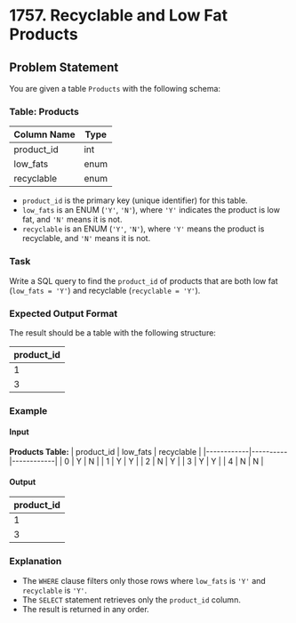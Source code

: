 # 1757. Recyclable and Low Fat Products

## Problem Statement

You are given a table `Products` with the following schema:

### Table: Products

| Column Name | Type |
| ----------- | ---- |
| product_id  | int  |
| low_fats    | enum |
| recyclable  | enum |

- `product_id` is the primary key (unique identifier) for this table.
- `low_fats` is an ENUM (`'Y'`, `'N'`), where `'Y'` indicates the product is low fat, and `'N'` means it is not.
- `recyclable` is an ENUM (`'Y'`, `'N'`), where `'Y'` means the product is recyclable, and `'N'` means it is not.

### Task

Write a SQL query to find the `product_id` of products that are both low fat (`low_fats = 'Y'`) and recyclable (`recyclable = 'Y'`).

### Expected Output Format

The result should be a table with the following structure:

| product_id |
| ---------- |
| 1          |
| 3          |

### Example

#### Input

**Products Table:**
| product_id | low_fats | recyclable |
|------------|----------|------------|
| 0 | Y | N |
| 1 | Y | Y |
| 2 | N | Y |
| 3 | Y | Y |
| 4 | N | N |

#### Output

| product_id |
| ---------- |
| 1          |
| 3          |

### Explanation

- The `WHERE` clause filters only those rows where `low_fats` is `'Y'` and `recyclable` is `'Y'`.
- The `SELECT` statement retrieves only the `product_id` column.
- The result is returned in any order.
